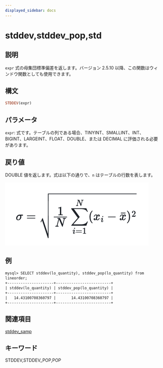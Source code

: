 ```yaml
---
displayed_sidebar: docs
---
```


# stddev,stddev_pop,std

## 説明

`expr` 式の母集団標準偏差を返します。バージョン 2.5.10 以降、この関数はウィンドウ関数としても使用できます。

## 構文

```Haskell
STDDEV(expr)
```

## パラメータ

`expr`: 式です。テーブルの列である場合、TINYINT、SMALLINT、INT、BIGINT、LARGEINT、FLOAT、DOUBLE、または DECIMAL に評価される必要があります。

## 戻り値

DOUBLE 値を返します。式は以下の通りで、`n` はテーブルの行数を表します。

![image](../../../_assets/stddevpop_formula.png)

## 例

```plaintext
mysql> SELECT stddev(lo_quantity), stddev_pop(lo_quantity) from lineorder;
+---------------------+-------------------------+
| stddev(lo_quantity) | stddev_pop(lo_quantity) |
+---------------------+-------------------------+
|   14.43100708360797 |       14.43100708360797 |
+---------------------+-------------------------+
```

## 関連項目

[stddev_samp](./stddev_samp.md)

## キーワード

STDDEV,STDDEV_POP,POP